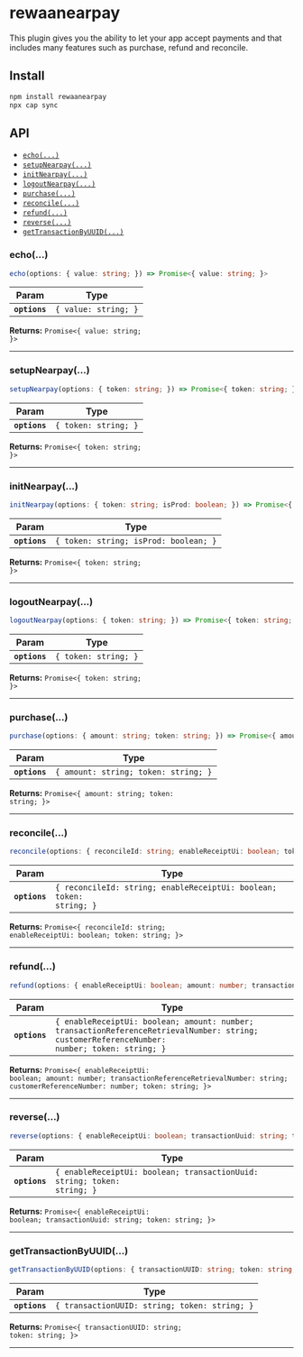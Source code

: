 # rewaanearpay

This plugin gives you the ability to let your app accept payments and that includes many features such as purchase, refund and reconcile.

## Install

```bash
npm install rewaanearpay
npx cap sync
```

## API

<docgen-index>

* [`echo(...)`](#echo)
* [`setupNearpay(...)`](#setupnearpay)
* [`initNearpay(...)`](#initnearpay)
* [`logoutNearpay(...)`](#logoutnearpay)
* [`purchase(...)`](#purchase)
* [`reconcile(...)`](#reconcile)
* [`refund(...)`](#refund)
* [`reverse(...)`](#reverse)
* [`getTransactionByUUID(...)`](#gettransactionbyuuid)

</docgen-index>

<docgen-api>
<!--Update the source file JSDoc comments and rerun docgen to update the docs below-->

### echo(...)

```typescript
echo(options: { value: string; }) => Promise<{ value: string; }>
```

| Param         | Type                            |
| ------------- | ------------------------------- |
| **`options`** | <code>{ value: string; }</code> |

**Returns:** <code>Promise&lt;{ value: string; }&gt;</code>

--------------------


### setupNearpay(...)

```typescript
setupNearpay(options: { token: string; }) => Promise<{ token: string; }>
```

| Param         | Type                            |
| ------------- | ------------------------------- |
| **`options`** | <code>{ token: string; }</code> |

**Returns:** <code>Promise&lt;{ token: string; }&gt;</code>

--------------------


### initNearpay(...)

```typescript
initNearpay(options: { token: string; isProd: boolean; }) => Promise<{ token: string; }>
```

| Param         | Type                                             |
| ------------- | ------------------------------------------------ |
| **`options`** | <code>{ token: string; isProd: boolean; }</code> |

**Returns:** <code>Promise&lt;{ token: string; }&gt;</code>

--------------------


### logoutNearpay(...)

```typescript
logoutNearpay(options: { token: string; }) => Promise<{ token: string; }>
```

| Param         | Type                            |
| ------------- | ------------------------------- |
| **`options`** | <code>{ token: string; }</code> |

**Returns:** <code>Promise&lt;{ token: string; }&gt;</code>

--------------------


### purchase(...)

```typescript
purchase(options: { amount: string; token: string; }) => Promise<{ amount: string; token: string; }>
```

| Param         | Type                                            |
| ------------- | ----------------------------------------------- |
| **`options`** | <code>{ amount: string; token: string; }</code> |

**Returns:** <code>Promise&lt;{ amount: string; token: string; }&gt;</code>

--------------------


### reconcile(...)

```typescript
reconcile(options: { reconcileId: string; enableReceiptUi: boolean; token: string; }) => Promise<{ reconcileId: string; enableReceiptUi: boolean; token: string; }>
```

| Param         | Type                                                                           |
| ------------- | ------------------------------------------------------------------------------ |
| **`options`** | <code>{ reconcileId: string; enableReceiptUi: boolean; token: string; }</code> |

**Returns:** <code>Promise&lt;{ reconcileId: string; enableReceiptUi: boolean; token: string; }&gt;</code>

--------------------


### refund(...)

```typescript
refund(options: { enableReceiptUi: boolean; amount: number; transactionReferenceRetrievalNumber: string; customerReferenceNumber: number; token: string; }) => Promise<{ enableReceiptUi: boolean; amount: number; transactionReferenceRetrievalNumber: string; customerReferenceNumber: number; token: string; }>
```

| Param         | Type                                                                                                                                                    |
| ------------- | ------------------------------------------------------------------------------------------------------------------------------------------------------- |
| **`options`** | <code>{ enableReceiptUi: boolean; amount: number; transactionReferenceRetrievalNumber: string; customerReferenceNumber: number; token: string; }</code> |

**Returns:** <code>Promise&lt;{ enableReceiptUi: boolean; amount: number; transactionReferenceRetrievalNumber: string; customerReferenceNumber: number; token: string; }&gt;</code>

--------------------


### reverse(...)

```typescript
reverse(options: { enableReceiptUi: boolean; transactionUuid: string; token: string; }) => Promise<{ enableReceiptUi: boolean; transactionUuid: string; token: string; }>
```

| Param         | Type                                                                               |
| ------------- | ---------------------------------------------------------------------------------- |
| **`options`** | <code>{ enableReceiptUi: boolean; transactionUuid: string; token: string; }</code> |

**Returns:** <code>Promise&lt;{ enableReceiptUi: boolean; transactionUuid: string; token: string; }&gt;</code>

--------------------


### getTransactionByUUID(...)

```typescript
getTransactionByUUID(options: { transactionUUID: string; token: string; }) => Promise<{ transactionUUID: string; token: string; }>
```

| Param         | Type                                                     |
| ------------- | -------------------------------------------------------- |
| **`options`** | <code>{ transactionUUID: string; token: string; }</code> |

**Returns:** <code>Promise&lt;{ transactionUUID: string; token: string; }&gt;</code>

--------------------

</docgen-api>
